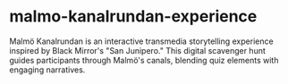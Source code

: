 # malmo-kanalrundan-experience

Malmö Kanalrundan is an interactive transmedia storytelling experience inspired by Black Mirror's "San Junipero." This digital scavenger hunt guides participants through Malmö's canals, blending quiz elements with engaging narratives.
